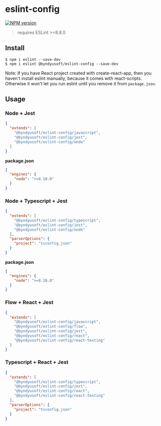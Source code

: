 # eslint-config

[![NPM version](https://img.shields.io/npm/v/@byndyusoft/eslint-config.svg)](https://www.npmjs.com/package/@byndyusoft/eslint-config)

> requires ESLint >=8.8.0

## Install

```shell script
$ npm i eslint --save-dev
$ npm i eslint @byndyusoft/eslint-config --save-dev
```

Note: If you have React project created with create-react-app, then you haven't install eslint manually, because it comes with react-scripts. Otherwise it won't let you run eslint until you remove it from `package.json`.

## Usage

### Node + Jest

```json
{
  "extends": [
    "@byndyusoft/eslint-config/javascript",
    "@byndyusoft/eslint-config/jest",
    "@byndyusoft/eslint-config/node"
  ]
}
```

**package.json**

```json
{
  "engines": {
    "node": ">=8.10.0"
  }
}
```

### Node + Typescript + Jest

```json
{
  "extends": [
    "@byndyusoft/eslint-config/typescript",
    "@byndyusoft/eslint-config/jest",
    "@byndyusoft/eslint-config/node"
  ],
  "parserOptions": {
    "project": "tsconfig.json"
  }
}
```

**package.json**

```json
{
  "engines": {
    "node": ">=8.10.0"
  }
}
```

### Flow + React + Jest

```json
{
  "extends": [
    "@byndyusoft/eslint-config/javascript",
    "@byndyusoft/eslint-config/flow",
    "@byndyusoft/eslint-config/jest",
    "@byndyusoft/eslint-config/react",
    "@byndyusoft/eslint-config/react-testing"
  ]
}
```

### Typescript + React + Jest

```json
{
  "extends": [
    "@byndyusoft/eslint-config/typescript",
    "@byndyusoft/eslint-config/jest",
    "@byndyusoft/eslint-config/react",
    "@byndyusoft/eslint-config/react-testing"
  ],
  "parserOptions": {
    "project": "tsconfig.json"
  }
}
```
